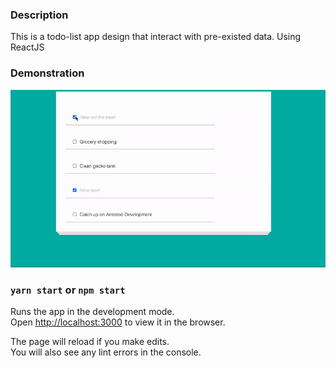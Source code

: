 ### Description

This is a todo-list app design that interact with pre-existed data.
Using ReactJS

### Demonstration

![Alt Text](Demonstration.gif)

### `yarn start` or `npm start`

Runs the app in the development mode.\
Open [http://localhost:3000](http://localhost:3000) to view it in the browser.

The page will reload if you make edits.\
You will also see any lint errors in the console.
